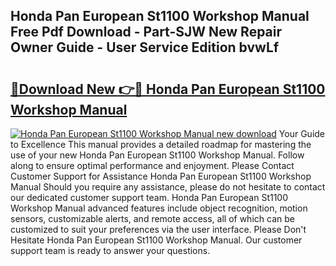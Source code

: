 ## Honda Pan European St1100 Workshop Manual Free Pdf Download - Part-SJW New Repair Owner Guide - User Service Edition bvwLf

# <h2><a href="http://cf28709.oget.top/?id=Honda+Pan+European+St1100+Workshop+Manual">🔗Download New 👉🔴 Honda Pan European St1100 Workshop Manual</a></h2>

[![Honda Pan European St1100 Workshop Manual new download](https://i.imgur.com/5g1atiW.png)](http://cf28709.oget.top/?id=Honda+Pan+European+St1100+Workshop+Manual)
Your Guide to Excellence This manual provides a detailed roadmap for mastering the use of your new Honda Pan European St1100 Workshop Manual. Follow along to ensure optimal performance and enjoyment. Please Contact Customer Support for Assistance Honda Pan European St1100 Workshop Manual Should you require any assistance, please do not hesitate to contact our dedicated customer support team. Honda Pan European St1100 Workshop Manual advanced features include object recognition, motion sensors, customizable alerts, and remote access, all of which can be customized to suit your preferences via the user interface. Please Don't Hesitate Honda Pan European St1100 Workshop Manual. Our customer support team is ready to answer your questions.

